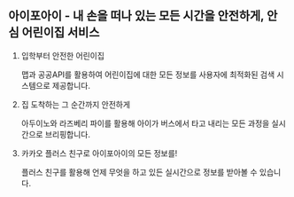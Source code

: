 
## 아이포아이 - 내 손을 떠나 있는 모든 시간을 안전하게, 안심 어린이집 서비스

1. 입학부터 안전한 어린이집

   맵과 공공API를 활용하여 어린이집에 대한 모든 정보를 사용자에 최적화된 검색 시스템으로 제공합니다.

2. 집 도착하는 그 순간까지 안전하게

   아두이노와 라즈베리 파이를 활용해 아이가 버스에서 타고 내리는 모든 과정을 실시간으로 브리핑합니다.

3. 카카오 플러스 친구로 아이포아이의 모든 정보를!

   플러스 친구를 활용해 언제 무엇을 하고 있든 실시간으로 정보를 받아볼 수 있습니다.
